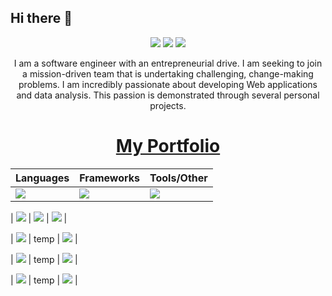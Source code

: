 ## Hi there 👋

<p align="center">
 
 <img src="https://badges.pufler.dev/visits/JayNode/JayNode"/> 
 <img src="https://badges.pufler.dev/repos/JayNode"/>
 <img src="https://badges.pufler.dev/commits/monthly/JayNode" />
</p>

<p align="center">
I am a software engineer with an entrepreneurial drive. I am seeking to join a mission-driven team that is undertaking challenging, change-making problems. I am incredibly passionate about developing Web applications and data analysis. This passion is demonstrated through several personal projects.
</p>
<h1 align="center"><a href="">My Portfolio</a></h1>
<p align="center">

| Languages  | Frameworks | Tools/Other |
| :------------- | :------------- | :------------- |
| <img src="https://img.shields.io/badge/-Python-black?style=flat-square&logo=python"/> | <img src="https://img.shields.io/badge/-React-black?style=flat-square&logo=react"/> | <img src="https://img.shields.io/badge/-Bootstrap-563D7C?style=flat-square&logo=bootstrap"/> |

| <img src="https://img.shields.io/badge/-JavaScript-black?style=flat-square&logo=javascript"/> | <img src="https://img.shields.io/badge/-Nodejs-black?style=flat-square&logo=Node.js"/>  | <img src="https://img.shields.io/badge/-Agile/Scrum-black?style=flat-square&logo=scrum"/> |

| <img src="https://img.shields.io/badge/-HTML5-E34F26?style=flat-square&logo=html5&logoColor=white"/> | temp | <img src="https://img.shields.io/badge/-Git-black?style=flat-square&logo=git"/> |

| <img src="https://img.shields.io/badge/-CSS3-1572B6?style=flat-square&logo=css3"/> | temp | <img src="https://img.shields.io/badge/-MongoDB-black?style=flat-square&logo=mongodb"/> |

| <img src="https://img.shields.io/badge/-Java-black?style=flat-square&logo=java"/> | temp | <img src="https://img.shields.io/badge/-GitHub-black?style=flat-square&logo=github"/> |

</p>

